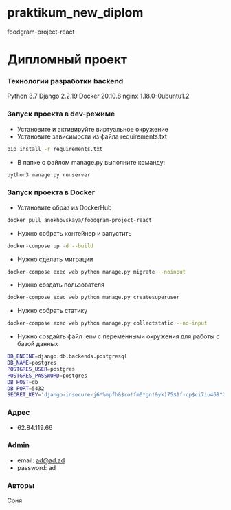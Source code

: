 # praktikum_new_diplom
foodgram-project-react
<!-- ![example Actions Status](https://github.com/AnokhovskayaSofia/foodgram-project-react/actions/workflows/main/badge.svg)](https://github.com/AnokhovskayaSofia/foodgram-project-react/actions) -->
# Дипломный проект
### Технологии разработки backend
Python 3.7
Django 2.2.19
Docker 20.10.8
nginx 1.18.0-0ubuntu1.2
### Запуск проекта в dev-режиме
- Установите и активируйте виртуальное окружение
- Установите зависимости из файла requirements.txt
```bash
pip install -r requirements.txt
``` 
- В папке с файлом manage.py выполните команду:
```bash
python3 manage.py runserver
```
### Запуск проекта в Docker
- Установите образ из DockerHub
```bash
docker pull anokhovskaya/foodgram-project-react
``` 
- Нужно собрать контейнер и запустить
```bash
docker-compose up -d --build
``` 
- Нужно сделать миграции
```bash
docker-compose exec web python manage.py migrate --noinput
```
- Нужно создать пользователя
```bash
docker-compose exec web python manage.py createsuperuser
```
- Нужно собрать статику
```bash
docker-compose exec web python manage.py collectstatic --no-input
```
- Нужно создайть файл .env с переменными окружения для работы с базой данных
```bash
DB_ENGINE=django.db.backends.postgresql
DB_NAME=postgres
POSTGRES_USER=postgres
POSTGRES_PASSWORD=postgres
DB_HOST=db
DB_PORT=5432
SECRET_KEY='django-insecure-j6*%mpfh&$ro!fm0*gn!&yk)75$1f-cp$ci7iu469^2n1691hs'
```
### Адрес
- 62.84.119.66
### Admin
- email: ad@ad.ad
- password: ad
### Авторы
Соня

